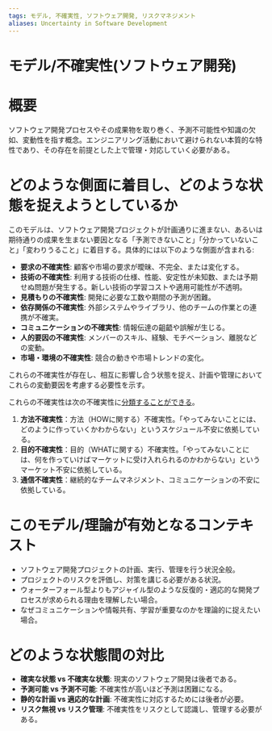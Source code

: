 ```yaml
---
tags: モデル, 不確実性, ソフトウェア開発, リスクマネジメント
aliases: Uncertainty in Software Development
---
```

# モデル/不確実性(ソフトウェア開発)

# 概要
ソフトウェア開発プロセスやその成果物を取り巻く、予測不可能性や知識の欠如、変動性を指す概念。エンジニアリング活動において避けられない本質的な特性であり、その存在を前提とした上で管理・対応していく必要がある。

# どのような側面に着目し、どのような状態を捉えようとしているか
このモデルは、ソフトウェア開発プロジェクトが計画通りに進まない、あるいは期待通りの成果を生まない要因となる「予測できないこと」「分かっていないこと」「変わりうること」に着目する。具体的には以下のような側面が含まれる:
* **要求の不確実性**: 顧客や市場の要求が曖昧、不完全、または変化する。
* **技術の不確実性**: 利用する技術の仕様、性能、安定性が未知数、または予期せぬ問題が発生する。新しい技術の学習コストや適用可能性が不透明。
* **見積もりの不確実性**: 開発に必要な工数や期間の予測が困難。
* **依存関係の不確実性**: 外部システムやライブラリ、他のチームの作業との連携が不確実。
* **コミュニケーションの不確実性**: 情報伝達の齟齬や誤解が生じる。
* **人的要因の不確実性**: メンバーのスキル、経験、モチベーション、離脱などの変動。
* **市場・環境の不確実性**: 競合の動きや市場トレンドの変化。

これらの不確実性が存在し、相互に影響し合う状態を捉え、計画や管理においてこれらの変動要因を考慮する必要性を示す。

これらの不確実性は次の不確実性に[分類することができる](https://note.com/k_takebuchi/n/nff7c657337ef)。
1. **方法不確実性**：方法（HOWに関する）不確実性。「やってみないことには、どのように作っていくかわからない」というスケジュール不安に依拠している。  
2. **目的不確実性**：目的（WHATに関する）不確実性。「やってみないことには、何を作っていけばマーケットに受け入れられるのかわからない」というマーケット不安に依拠している。  
3. **通信不確実性**：継続的なチームマネジメント、コミュニケーションの不安に依拠している。  
# このモデル/理論が有効となるコンテキスト
* ソフトウェア開発プロジェクトの計画、実行、管理を行う状況全般。
* プロジェクトのリスクを評価し、対策を講じる必要がある状況。
* ウォーターフォール型よりもアジャイル型のような反復的・適応的な開発プロセスが求められる理由を理解したい場合。
* なぜコミュニケーションや情報共有、学習が重要なのかを理論的に捉えたい場合。

# どのような状態間の対比
* **確実な状態 vs 不確実な状態**: 現実のソフトウェア開発は後者である。
* **予測可能 vs 予測不可能**: 不確実性が高いほど予測は困難になる。
* **静的な計画 vs 適応的な計画**: 不確実性に対応するためには後者が必要。
* **リスク無視 vs リスク管理**: 不確実性をリスクとして認識し、管理する必要がある。